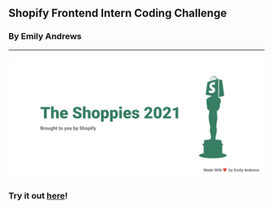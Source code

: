 
## Shopify Frontend Intern Coding Challenge
### By Emily Andrews
___

![sign-up](/ShoppiesBanner.png)

### Try it out [**here**](https://emily-shoppies.netlify.app/)!
